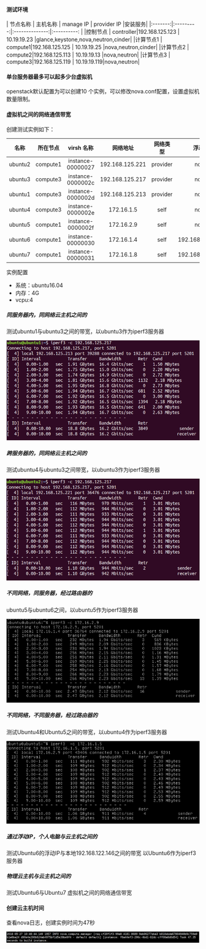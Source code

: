 ####  测试环境

| 节点名称 |  主机名称  | manage IP      | provider IP |安装服务|
|:-------:|:---------:|:--------------:|:----------: |
|控制节点  | controller|192.168.125.123 | 10.19.19.23 |glance,keystone,nova,neutron,cinder|
|计算节点1 |   compute1|192.168.125.125 | 10.19.19.25 |nova,neutron,cinder|
|计算节点2 |   compute2|192.168.125.113 | 10.19.19.13 |nova,neutron|
|计算节点3 |   compute3|192.168.125.119 | 10.19.19.119|nova,neutron|

#### 单台服务器最多可以起多少台虚拟机

openstack默认配置为可以创建10 个实例，可以修改nova.conf配置，设置虚拟机数量限制。


#### 虚拟机之间的网络通信带宽

创建测试实例如下：

|名称   | 所在节点 | virsh 名称       |  网络地址        |网络类型 |浮动IP    |
|:-----:|:-------:|:----------------:|:--------------: |:------:|:---------:|
|ubuntu2|compute1| instance-00000027| 192.168.125.221 |provider|none       |
|ubuntu3|compute3| instance-0000002c| 192.168.125.217 |provider|none       |
|ubuntu1|compute3| instance-0000002d| 192.168.125.213 |provider|none       |
|ubuntu4|compute3| instance-0000002e| 	172.16.1.5    |self    |none       |
|ubuntu5|compute1| instance-0000002f| 	172.16.2.9    |self    |none       |
|ubuntu6|compute1| instance-00000030| 	172.16.1.4    |self    |192.168.125.211|
|ubuntu7|compute1| instance-00000031| 	172.16.1.8    |self    |192.168.125.224|


实例配置
  * 系统：ubuntu16.04
  * 内存：4G
  * vcpu:4


##### 同服务器内，同网络云主机之间的

测试ubuntu1与ubuntu3之间的带宽，以ubuntu3作为iperf3服务器

![](assets/markdown-img-paste-20180926152529776.png)

##### 跨服务器的，同网络云主机之间的

测试ubuntu4与ubuntu3之间带宽，以ubuntu3作为iperf3服务器

![](assets/markdown-img-paste-20180926152914224.png)

##### 不同网络，同服务器，经过路由器的

ubuntu5与ubuntu6之间，以ubuntu5作为iperf3服务器

![](assets/markdown-img-paste-20180926191210269.png)

##### 不同网络，不同服务器，经过路由器的

测试Ubuntu4和Ubuntu5之间的带宽，以ubuntu4作为iperf3服务器

![](assets/markdown-img-paste-20180926173623218.png)

##### 通过浮动IP，个人电脑与云主机之间的
测试Ubuntu6的浮动IP与本地192.168.122.146之间的带宽
以Ubuntu6作为iperf3服务器

##### 物理云主机与云主机之间的

测试Ubuntu6与Ubuntu7 虚拟机之间的网络通信带宽

#### 创建云主机时间

查看nova日志，创建实例时间为47秒

![](assets/markdown-img-paste-20180927112056334.png)
